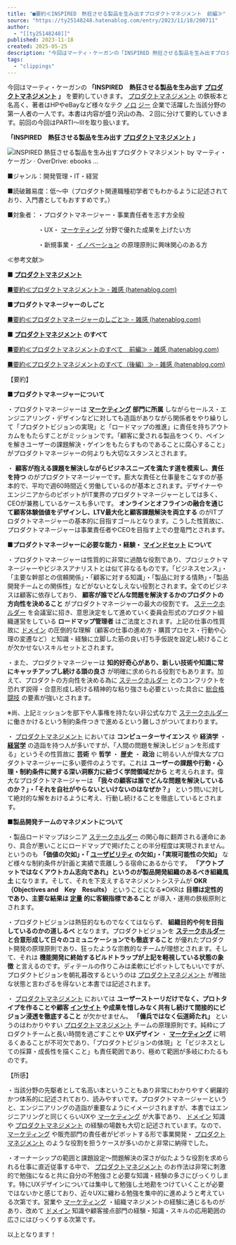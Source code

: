 ```yaml
---
title: "■要約≪INSPIRED　熱狂させる製品を生み出すプロダクトマネジメント　前編≫"
source: "https://ty25148248.hatenablog.com/entry/2023/11/18/200711"
author:
  - "[[ty25148248]]"
published: 2023-11-18
created: 2025-05-25
description: "今回はマーティ・ケーガンの「INSPIRED 熱狂させる製品を生み出すプロダクトマネジメント」を要約していきます。プロダクトマネジメントの鉄板本と名高く、著者はHPやeBayなど様々なテクノロジー企業で活躍した当該分野の第一人者の一人です。本書は内容が盛り沢山の為、２回に分けて要約していきます。前回の今回はPARTⅠ～Ⅲを取り扱います。 「INSPIRED 熱狂させる製品を生み出すプロダクトマネジメント」 ■ジャンル：開発管理・IT・経営 ■読破難易度：低～中（プロダクト関連職種初学者でもわかるように記述されており、入門書としてもおすすめです。） ■対象者：・プロダクトマネージャー・事業責任者…"
tags:
  - "clippings"
---
```

今回はマーティ・ケーガンの **「INSPIRED　熱狂させる製品を生み出す [プロダクトマネジメント](https://d.hatena.ne.jp/keyword/%A5%D7%A5%ED%A5%C0%A5%AF%A5%C8%A5%DE%A5%CD%A5%B8%A5%E1%A5%F3%A5%C8) 」** を要約していきます。 [プロダクトマネジメント](https://d.hatena.ne.jp/keyword/%A5%D7%A5%ED%A5%C0%A5%AF%A5%C8%A5%DE%A5%CD%A5%B8%A5%E1%A5%F3%A5%C8) の鉄板本と名高く、著者はHPやeBayなど様々なテク [ノロ](https://d.hatena.ne.jp/keyword/%A5%CE%A5%ED) [ジー](https://d.hatena.ne.jp/keyword/%A5%B8%A1%BC) 企業で活躍した当該分野の第一人者の一人です。本書は内容が盛り沢山の為、２回に分けて要約していきます。前回の今回はPARTⅠ～Ⅲを取り扱います。

**「INSPIRED　熱狂させる製品を生み出す [プロダクトマネジメント](https://d.hatena.ne.jp/keyword/%A5%D7%A5%ED%A5%C0%A5%AF%A5%C8%A5%DE%A5%CD%A5%B8%A5%E1%A5%F3%A5%C8) 」**

![INSPIRED 熱狂させる製品を生み出すプロダクトマネジメント by マーティ・ケーガン · OverDrive: ebooks ...](https://img1.od-cdn.com/ImageType-400/14426-1/%7BDB8E76CE-D2D1-4059-8676-3712B2A8CD09%7DIMG400.JPG)

■ジャンル：開発管理・IT・経営

■読破難易度：低～中（プロダクト関連職種初学者でもわかるように記述されており、入門書としてもおすすめです。）

■対象者：・プロダクトマネージャー・事業責任者を志す方全般

　　　　　・UX・ [マーケティング](https://d.hatena.ne.jp/keyword/%A5%DE%A1%BC%A5%B1%A5%C6%A5%A3%A5%F3%A5%B0) 分野で優れた成果を上げたい方

　　　　　・新規事業・ [イノベーション](https://d.hatena.ne.jp/keyword/%A5%A4%A5%CE%A5%D9%A1%BC%A5%B7%A5%E7%A5%F3) の原理原則に興味関心のある方

≪参考文献≫

**■ [プロダクトマネジメント](https://d.hatena.ne.jp/keyword/%A5%D7%A5%ED%A5%C0%A5%AF%A5%C8%A5%DE%A5%CD%A5%B8%A5%E1%A5%F3%A5%C8)**

[■要約≪プロダクトマネジメント≫ - 雑感 (hatenablog.com)](https://ty25148248.hatenablog.com/entry/2023/11/03/213523)

**■プロダクトマネージャーのしごと**

[■要約≪プロダクトマネージャーのしごと≫ - 雑感 (hatenablog.com)](https://ty25148248.hatenablog.com/entry/2023/10/15/172049)

**■ [プロダクトマネジメント](https://d.hatena.ne.jp/keyword/%A5%D7%A5%ED%A5%C0%A5%AF%A5%C8%A5%DE%A5%CD%A5%B8%A5%E1%A5%F3%A5%C8) のすべて**

[■要約≪プロダクトマネジメントのすべて　前編≫ - 雑感 (hatenablog.com)](https://ty25148248.hatenablog.com/entry/2023/05/07/175045)

[■要約≪プロダクトマネジメントのすべて（後編）≫ - 雑感 (hatenablog.com)](https://ty25148248.hatenablog.com/entry/2023/05/27/150635)

【要約】

**■プロダクトマネージャーについて**

・プロダクトマネージャーは **[マーケティング](https://d.hatena.ne.jp/keyword/%A5%DE%A1%BC%A5%B1%A5%C6%A5%A3%A5%F3%A5%B0) 部門に所属** しながらセールス・エンジニアリング・デザインなどに対しても造詣がありながら関係者をやり繰りして「プロダクトビジョンの実現」と「ロードマップの推進」に責任を持ちアウトカムをもたらすことがミッションです。「顧客に愛される製品をつくり、ペインを解きユーザーの課題解決・ゲインをもたらすものであることに腐心すること」がプロダクトマネージャーの何よりも大切なスタンスとされます。

・ **顧客が抱える課題を解決しながらビジネスニーズを満たす道を模索し、責任を持つ** のがプロダクトマネージャーです。膨大な責任と仕事量をこなすのが基本的で、平均で週60時間近く労働しているのが基本とされます。デザイナーやエンジニアからのピボットがIT業界のプロダクトマネージャーとしては多く、CEOが兼務しているケースも多いです。 **オンラインとオフラインの融合を通じて顧客体験価値をデザインし、LTV最大化と顧客課題解決を両立する** のがITプロダクトマネージャーの基本的に目指すゴールとなります。こうした性質故に、プロダクトマネージャーは事業責任者やCEOを目指す上での登竜門とされます。

**■プロダクトマネージャーに必要な能力・経験・ [マインドセット](https://d.hatena.ne.jp/keyword/%A5%DE%A5%A4%A5%F3%A5%C9%A5%BB%A5%C3%A5%C8) について**

・プロダクトマネージャーは性質的に非常に過酷な役割であり、プロジェクトマネージャーやビジネスアナリストとは似て非なるものです。「ビジネスセンス」・「主要な幹部との信頼関係」・「顧客に対する知識」・「製品に対する情熱」・「製品開発チームとの関係性」などがないとなしえない役割とされます。全てのビジネスは顧客に依存しており、 **顧客が誰でどんな問題を解決するかのプロダクトの方向性を決めること** がプロダクトマネージャーの最大の役割です。 [ステークホルダー](https://d.hatena.ne.jp/keyword/%A5%B9%A5%C6%A1%BC%A5%AF%A5%DB%A5%EB%A5%C0%A1%BC) を会議室に招き、意思決定をして進めていく委員会形式のプロダクト組織運営をしている **ロードマップ管理者** はご法度とされます。上記の仕事の性質故に [ドメイン](https://d.hatena.ne.jp/keyword/%A5%C9%A5%E1%A5%A4%A5%F3) の圧倒的な理解（顧客の仕事の進め方・購買プロセス・行動や心理の変遷など）と知識・経験に立脚した筋の良い打ち手仮説を設定し続けることが欠かせないスキルセットとされます。

・また、プロダクトマネージャーは **知的好奇心があり、新しい技術や知識に常にキャッチアップし続ける頭の良さ** が明確に求められる役割でもあります。加えて、プロダクトの方向性を決める為に [ステークホルダー](https://d.hatena.ne.jp/keyword/%A5%B9%A5%C6%A1%BC%A5%AF%A5%DB%A5%EB%A5%C0%A1%BC) とのコンフリクトを恐れず説得・合意形成し続ける精神的な粘り強さも必要といった具合に [総合格闘技](https://d.hatena.ne.jp/keyword/%C1%ED%B9%E7%B3%CA%C6%AE%B5%BB) の要素が強いとされます。

※尚、上記ミッションを部下や人事権を持たない非公式な力で [ステークホルダー](https://d.hatena.ne.jp/keyword/%A5%B9%A5%C6%A1%BC%A5%AF%A5%DB%A5%EB%A5%C0%A1%BC) に働きかけるという制約条件つきで進めるという難しさがついてまわります。

・ [プロダクトマネジメント](https://d.hatena.ne.jp/keyword/%A5%D7%A5%ED%A5%C0%A5%AF%A5%C8%A5%DE%A5%CD%A5%B8%A5%E1%A5%F3%A5%C8) においては **コンピューターサイエンス** や **経済学** ・ **[経営学](https://d.hatena.ne.jp/keyword/%B7%D0%B1%C4%B3%D8)** の造詣を持つ人が多いですが、「人間の問題を解決しビジョンを形成する」というその性質故に **芸術** や **哲学** ・ **歴史** ・ **政治** に明るい人が偉大なプロダクトマネージャーに多い要件のようです。これは **ユーザーの課題や行動・心理・制約条件に関する深い洞察力に紐づく学問領域だから** と考えられます。偉大なプロダクトマネージャーは **「我々の顧客は誰でどんな問題を解決しているのか？」・「それを自社がやらないといけないのはなぜか？」** という問いに対して絶対的な解をおけるように考え、行動し続けることを徹底しているとされます。

**■製品開発チームのマネジメントについて**

・製品ロードマップはシニア [ステークホルダー](https://d.hatena.ne.jp/keyword/%A5%B9%A5%C6%A1%BC%A5%AF%A5%DB%A5%EB%A5%C0%A1%BC) の関心毎に翻弄される運命にあり、具合が悪いことにロードマップで掲げたことの半分程度は実現されません。というのも **「価値の欠如」・「 [ユーザビリティ](https://d.hatena.ne.jp/keyword/%A5%E6%A1%BC%A5%B6%A5%D3%A5%EA%A5%C6%A5%A3) の欠如」・「実現可能性の欠如」** など様々な制約条件が計画と実績で乖離しうる宿命にあるからです。 **「アウトプットではなくアウトカム志向であれ」というのが製品開発組織のあるべき組織風土** になります。そして、それを下支えするマネジメントシステムが **OKR（Objectives and　Key　Results）** ということになる※OKRは **目標は定性的であり、主要な結果は [定量](https://d.hatena.ne.jp/keyword/%C4%EA%CE%CC) 的に客観指標であること** が導入・運用の鉄板原則とされます。

・プロダクトビジョンは熱狂的なものでなくてはならず、 **組織目的や何を目指しているのかの道しるべ** となります。プロダクトビジョンを **[ステークホルダー](https://d.hatena.ne.jp/keyword/%A5%B9%A5%C6%A1%BC%A5%AF%A5%DB%A5%EB%A5%C0%A1%BC) と合意形成して日々のコミュニケーションでも徹底すること** が優れたプロダクト開発の原理原則であり、狂ったような宗教的なチームが理想とされます。そして、それは **機能開発に終始するビルドトラップが上記を軽視している状態の象徴** と言えるのです。ディテールの作りこみは柔軟にピボットしてもいいですが、プロダクトビジョンを朝礼暮改するというのは [プロダクトマネジメント](https://d.hatena.ne.jp/keyword/%A5%D7%A5%ED%A5%C0%A5%AF%A5%C8%A5%DE%A5%CD%A5%B8%A5%E1%A5%F3%A5%C8) が稚拙な状態と言わざるを得ないと本書では記述されます。

・ [プロダクトマネジメント](https://d.hatena.ne.jp/keyword/%A5%D7%A5%ED%A5%C0%A5%AF%A5%C8%A5%DE%A5%CD%A5%B8%A5%E1%A5%F3%A5%C8) においては **ユーザーストーリだけでなく、プロトタイプを作ることや顧客 [インサイト](https://d.hatena.ne.jp/keyword/%A5%A4%A5%F3%A5%B5%A5%A4%A5%C8) や成果を惜しみなく共有し続けて間接的にビジョン浸透を徹底すること** が欠かせません。 **「傭兵ではなく伝道師たれ」** というのはわかりやすい [プロダクトマネジメント](https://d.hatena.ne.jp/keyword/%A5%D7%A5%ED%A5%C0%A5%AF%A5%C8%A5%DE%A5%CD%A5%B8%A5%E1%A5%F3%A5%C8) チームの原理原則です。純粋にプロダクトチームと長い時間を過ごすことや **UXデザイン** ・ **[マーケティング](https://d.hatena.ne.jp/keyword/%A5%DE%A1%BC%A5%B1%A5%C6%A5%A3%A5%F3%A5%B0)** に明るくあることが不可欠であり、「プロダクトビジョンの体現」と「ビジネスとしての採算・成長性を描くこと」も責任範囲であり、極めて範囲が多岐にわたるものです。

【所感】

・当該分野の先駆者として名高い本ということもあり非常にわかりやすく網羅的かつ体系的に記述されており、読みやすいです。プロダクトマネージャーというと、エンジニアリングの造詣が重要なようにイメージされますが、本書ではエンジニアリングと同じくらいUXや [マーケティング](https://d.hatena.ne.jp/keyword/%A5%DE%A1%BC%A5%B1%A5%C6%A5%A3%A5%F3%A5%B0) が大事であり、 [ドメイン](https://d.hatena.ne.jp/keyword/%A5%C9%A5%E1%A5%A4%A5%F3) 知識や [プロダクトマネジメント](https://d.hatena.ne.jp/keyword/%A5%D7%A5%ED%A5%C0%A5%AF%A5%C8%A5%DE%A5%CD%A5%B8%A5%E1%A5%F3%A5%C8) の経験の場数も大切と記述されています。なので、 [マーケティング](https://d.hatena.ne.jp/keyword/%A5%DE%A1%BC%A5%B1%A5%C6%A5%A3%A5%F3%A5%B0) や販売部門の責任者がピボットする形で事業開発・ [プロダクトマネジメント](https://d.hatena.ne.jp/keyword/%A5%D7%A5%ED%A5%C0%A5%AF%A5%C8%A5%DE%A5%CD%A5%B8%A5%E1%A5%F3%A5%C8) のような役割を担うケースが多いのかと非常に納得でした。

・オーナーシップの範囲と課題設定～問題解決の深さが似たような役割を求められる仕事に直近従事する中で、 [プロダクトマネジメント](https://d.hatena.ne.jp/keyword/%A5%D7%A5%ED%A5%C0%A5%AF%A5%C8%A5%DE%A5%CD%A5%B8%A5%E1%A5%F3%A5%C8) のお作法は非常に刺激的で勉強になると共に自分の不勉強さと必要な知識・経験の多さにびっくりします。特にUXデザインについては集中して勉強し土地勘をつけていくことが必要ではないかと感じており、近々UXに纏わる勉強を集中的に進めようと考えている次第です。営業や [マーケティング](https://d.hatena.ne.jp/keyword/%A5%DE%A1%BC%A5%B1%A5%C6%A5%A3%A5%F3%A5%B0) ・組織マネジメントの経験に通じるものがあり、改めて [ドメイン](https://d.hatena.ne.jp/keyword/%A5%C9%A5%E1%A5%A4%A5%F3) 知識や顧客接点部門の経験・知識・スキルの応用範囲の広さにはびっくりする次第です。

以上となります！